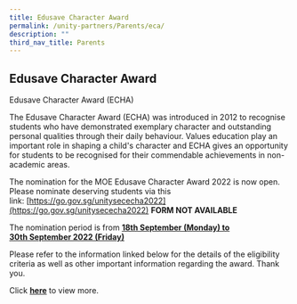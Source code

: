 ```yaml
---
title: Edusave Character Award
permalink: /unity-partners/Parents/eca/
description: ""
third_nav_title: Parents
---
```

## Edusave Character Award

Edusave Character Award (ECHA)   
 
The Edusave Character Award (ECHA) was introduced in 2012 to recognise students who have demonstrated exemplary character and outstanding personal qualities through their daily behaviour. Values education play an important role in shaping a child's character and ECHA gives an opportunity for students to be recognised for their commendable achievements in non-academic areas.

The nomination for the MOE Edusave Character Award 2022 is now open. Please nominate deserving students via this link: [https://go.gov.sg/unitysececha2022](https://go.gov.sg/unitysececha2022) **FORM NOT AVAILABLE**

The nomination period is from **<u>18th September (Monday) to 30th September 2022 (Friday)</u>**

Please refer to the information linked below for the details of the eligibility criteria as well as other important information regarding the award. Thank you.

Click **[here](/files/ECHA%202022%20Presentation.pdf)** to view more.